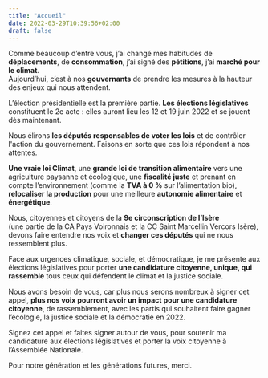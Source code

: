 ```yaml
---
title: "Accueil"
date: 2022-03-29T10:39:56+02:00
draft: false
---
```


Comme beaucoup d’entre vous, j’ai changé mes habitudes de __déplacements__, de
__consommation__, j’ai signé des __pétitions__, j’ai __marché pour le climat__.  
Aujourd’hui, c’est à nos __gouvernants__ de prendre les mesures à la hauteur des enjeux qui nous attendent.


L’élection présidentielle est la première partie. __Les élections législatives__ 
constituent le 2e acte : elles auront lieu les 12 et 19 juin 2022 et se jouent dès maintenant.


Nous élirons __les députés responsables de voter les lois__ et de contrôler l'action du gouvernement. 
Faisons en sorte que ces lois répondent à nos attentes.


__Une vraie loi Climat__, une __grande loi de transition alimentaire__ vers une agriculture paysanne et écologique, une __fiscalité juste__ et prenant en compte l’environnement
    (comme la __TVA à 0 %__ sur l’alimentation bio), __relocaliser la production__ pour une meilleure
    __autonomie alimentaire__ et __énergétique__.

Nous, citoyennes et citoyens de la __9e circonscription de l’Isère__  
    (une partie de la CA Pays Voironnais et la CC Saint Marcellin Vercors Isère), devons faire entendre nos voix et
    __changer ces députés__ qui ne nous ressemblent plus.
  
Face aux urgences climatique, sociale, et démocratique, je me présente aux élections législatives
    pour porter __une candidature citoyenne, unique, qui rassemble__ tous ceux qui défendent le climat et la justice sociale.
  
Nous avons besoin de vous, car plus nous serons nombreux à signer cet appel, __plus nos voix pourront avoir un impact pour une candidature citoyenne__, de rassemblement, avec les partis qui souhaitent faire gagner l’écologie, la justice sociale et la démocratie en 2022.

  
Signez cet appel et faites signer autour de vous, pour soutenir ma candidature aux élections législatives et porter la voix citoyenne à l’Assemblée Nationale.


Pour notre génération et les générations futures, merci.
